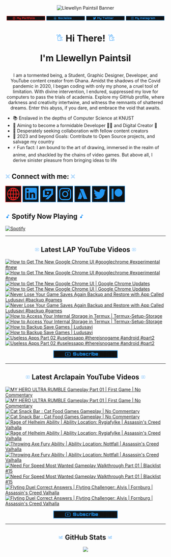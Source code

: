 <!-- Banner -->
<p align="center">
<img src="./images/banner/github-banner-v2.gif" alt="Llewellyn Paintsil Banner" title="Llewellyn Paintsil Banner" loading="eager" decoding="async" longdesc="I'm Llewellyn Adonteng Paintsil. A Christian, web developer, Content Creator, Gamer, Graphic Designer, and anime lover. This is just an improved version of my banner by the way. Hope to work with more people and improve my skills.">
</p>

<div align="center">

<!-- INTRO BADGES START -->
<p>
<!-- My portfolio -->
<a href="#" target="_blank">
<img src="./images/badge/my-portfolio-down.png" align="center" width="24%" alt="Llewellyn's Portfolio Badge [Down]" title="Llewellyn's Portfolio [Down]" loading="eager" decoding="async" longdesc="A custom made badge that leads to the Portfolio of Llewellyn Adonteng Paintsil"></a> 
<!-- My Github -->
<a href="https://github.com/Llewellyn500" target="_blank">
<img src="./images/badge/socialize.png" align="center" width="24%" alt="Llewellyn's Github Profile Badge" title="Llewellyn's Github Profile" loading="eager" decoding="async" longdesc="A custom made badge that leads to the Github Profile of Llewellyn Adonteng Paintsil"></a>
<!-- My Twitter -->
<a href="https://twitter.com/LlewellynAdont1" target="_blank">
<img src="./images/badge/my-twitter.png" align="center" width="24%" alt="Llewellyn's Twitter Badge" title="Llewellyn's Twitter" loading="eager" decoding="async" longdesc="A custom made badge that leads to the Twitter account of Llewellyn Adonteng Paintsil"></a>
<!-- My Instagram -->
<a href="https://instagram.com/llewellynpaint?igshid=MzNINGNkZWQ4Mg==" target="_blank">
<img src="./images/badge/my-instagram.png" width="24%" align="center" alt="Llewellyn's Instagram Badge" title="Llewellyn's Instagram" loading="eager" decoding="async" longdesc="A custom made badge that leads to the instagram account of Llewellyn Adonteng Paintsil"></a>
</p>
<!-- INTRO BADGES END -->

<!-- HEADING START -->
<h1> 
<img src="./images/others/wave.gif" width="5%" alt="hand waving gif" title="waving hand" loading="eager" decoding="async" longdesc="A simple blue gif of a waving hand"/> Hi There! <img src="./images/others/wave.gif" width="5%" alt="hand waving gif" title="waving hand" loading="eager" decoding="async" longdesc="A simple blue gif of a waving hand"/>

I'm Llewellyn Paintsil 
</h1>

<!-- BODY START -->
<p>
I am a tormented being, a Student, Graphic Designer, Developer, and YouTube content creator from Ghana. Amidst the shadows of the Covid pandemic in 2020, I began coding with only my phone, a cruel tool of limitation. With divine intervention, I endured, suppressed my love for computers to pass the trials of academia. Explore my GitHub profile, where darkness and creativity intertwine, and witness the remnants of shattered dreams. Enter this abyss, if you dare, and embrace the void that awaits.
</p>
</div>

<p>
<ul>
<li>📚 Enslaved in the depths of Computer Science at KNUST</li>
<li>🌱 Aiming to become a formidable Developer 👨‍💻 and Digital Creator 🎥</li>
<li>👯 Desperately seeking collaboration with fellow content creators</li>
<li>🥅 2023 and beyond Goals: Contribute to Open Source projects, and salvage my country</li>
<li>⚡ Fun fact: I am bound to the art of drawing, immersed in the realm of anime, and shackled by the chains of video games. But above all, I derive sinister pleasure from bringing ideas to life</li>
</ul>
</p>
<!-- BODY END -->

<!-- SOCIAL MEDIA LINKS START -->
<h2><img src="./images/others/connect.gif" width="3%" alt="Connect with me GIF" title="Connect With Me" loading="lazy" decoding="async" longdesc="A custom made gif of connecting with people"/> Connect with me: <img src="./images/others/connect.gif" width="3%" alt="Connect with me GIF" title="Connect With Me" loading="lazy" decoding="async" longdesc="A custom made gif of connecting with people"/></h2>
<p>
<a href="#" target="_blank">
<img src="./images/icons/portfolio-[down].png" width="10%" alt="Llewellyn Portfolio Icon" title="Llewellyn's Portfolio" loading="lazy" decoding="async" longdesc="A custom made icon that leads to the Portfolio of Llewellyn Adonteng Paintsil"/></a>
<a href="https://www.linkedin.com/in/llewellynpaintsil" target="_blank">
<img src="./images/icons/linkedin.png" width="10%" alt="Llewellyn Linkedin Profile Icon" title="Llewellyn's Linkedin Profile" loading="lazy" decoding="async" longdesc="A custom made icon that leads to the Linkedin of Llewellyn Adonteng Paintsil"/></a>
<a href="https://www.youtube.com/@lap-tutorials" target="_blank">
<img src="./images/icons/lap.png" width="10%" alt="LAP Youtube Channel Icon" title="LAP YouTube Channel" loading="lazy" decoding="async" longdesc="A custom made icon that leads to the LAP youtube Channel"/></a>
<a href="https://instagram.com/llewellynpaint?igshid=MzNINGNkZWQ4Mg==" target="_blank">
<img src="./images/icons/instagram.png" width="10%" alt="Llewellyn Instagram Icon" title="Llewellyn's Instagram" loading="lazy" decoding="async" longdesc="A custom made icon that leads to the Instagram account of Llewellyn Adonteng Paintsil"/></a>
<a href="https://www.youtube.com/@arclapain" target="_blank">
<img src="./images/icons/arclapain.png" width="10%" alt="Arclapain YouTube Channel Icon" title="Arclapain YouTube Channel" loading="lazy" decoding="async" longdesc="A custom made icon that leads to the Channel of Arclapain"/></a>
<a href="https://twitter.com/LlewellynAdont1" target="_blank">
<img src="./images/icons/twitter.png" width="10%" alt="Llewellyn Twitter Icon" title="Llewellyn's Twitter Account" loading="lazy" decoding="async" longdesc="A custom made icon that leads to the Twitter of Llewellyn Adonteng Paintsil"/></a>
<a href="https://www.patreon.com/LPTeach" target="_blank">
<img src="./images/icons/patreon.png" width="10%" alt="Llewellyn Patreon Icon" title="Llewellyn's Patreon" loading="lazy" decoding="async" longdesc="A custom made icon that leads to the Patreon of Llewellyn Adonteng Paintsil"/></a>
</p>
<!-- SOCIAL MEDIA LINKS END -->

<!-- Spotify now playing start -->
<div>
<h2><img src="./images/others/music.gif" alt="music icon" width="3%" title="My Spotify now playing" loading="lazy" decoding="async" longdesc="A musical note"/> Spotify Now Playing <img src="./images/others/music.gif" alt="music icon" width="3%" title="My Spotify now playing" loading="lazy" decoding="async" longdesc="A musical note"/></h2>
  
[![Spotify](https://spotify-now-playing-two-nu.vercel.app/api/spotify)](https://open.spotify.com/user/31oqgy33mbfmztovhp2eguowwti4)

</div>
<!-- Spotify now playing end -->

---

<h2 align="center"><img src="./images/others/video.gif" width="3%" alt="Latest Video GIF" title="Latest Video Gif" loading="lazy" decoding="async" longdesc="A custom made gif of Latest Video"/> Latest LAP YouTube Videos <img src="./images/others/video.gif" width="3%" alt="Latest Video GIF" title="Latest Video Gif" loading="lazy" decoding="async" longdesc="A custom made gif of Latest Video"/></h2>

<!-- BEGIN LAP-TUTORIALS-YOUTUBE-CARDS -->
[![How to Get The New Google Chrome UI #googlechrome #experimental #new](https://ytcards.demolab.com/?id=EIT1l_8xNj4&title=How+to+Get+The+New+Google+Chrome+UI+%23googlechrome+%23experimental+%23new&lang=en&timestamp=1697479210&background_color=%23101010&title_color=%23FBFBFD&stats_color=%232196f3&max_title_lines=1&width=250&border_radius=5 "How to Get The New Google Chrome UI #googlechrome #experimental #new")](https://www.youtube.com/watch?v=EIT1l_8xNj4#gh-dark-mode-only)[![How to Get The New Google Chrome UI #googlechrome #experimental #new](https://ytcards.demolab.com/?id=EIT1l_8xNj4&title=How+to+Get+The+New+Google+Chrome+UI+%23googlechrome+%23experimental+%23new&lang=en&timestamp=1697479210&background_color=%23101010&title_color=%23FBFBFD&stats_color=%232196f3&max_title_lines=1&width=250&border_radius=5 "How to Get The New Google Chrome UI #googlechrome #experimental #new")](https://www.youtube.com/watch?v=EIT1l_8xNj4#gh-light-mode-only)
[![How to Get The New Google Chrome UI | Google Chrome Updates](https://ytcards.demolab.com/?id=beoM-wfb424&title=How+to+Get+The+New+Google+Chrome+UI+%7C+Google+Chrome+Updates&lang=en&timestamp=1696964425&background_color=%23101010&title_color=%23FBFBFD&stats_color=%232196f3&max_title_lines=1&width=250&border_radius=5 "How to Get The New Google Chrome UI | Google Chrome Updates")](https://www.youtube.com/watch?v=beoM-wfb424#gh-dark-mode-only)[![How to Get The New Google Chrome UI | Google Chrome Updates](https://ytcards.demolab.com/?id=beoM-wfb424&title=How+to+Get+The+New+Google+Chrome+UI+%7C+Google+Chrome+Updates&lang=en&timestamp=1696964425&background_color=%23101010&title_color=%23FBFBFD&stats_color=%232196f3&max_title_lines=1&width=250&border_radius=5 "How to Get The New Google Chrome UI | Google Chrome Updates")](https://www.youtube.com/watch?v=beoM-wfb424#gh-light-mode-only)
[![Never Lose Your Game Saves Again Backup and Restore with App Called Ludusavi  #backup #games](https://ytcards.demolab.com/?id=uUDZH2VgLa8&title=Never+Lose+Your+Game+Saves+Again+Backup+and+Restore+with+App+Called+Ludusavi++%23backup+%23games&lang=en&timestamp=1696874432&background_color=%23101010&title_color=%23FBFBFD&stats_color=%232196f3&max_title_lines=1&width=250&border_radius=5 "Never Lose Your Game Saves Again Backup and Restore with App Called Ludusavi  #backup #games")](https://www.youtube.com/watch?v=uUDZH2VgLa8#gh-dark-mode-only)[![Never Lose Your Game Saves Again Backup and Restore with App Called Ludusavi  #backup #games](https://ytcards.demolab.com/?id=uUDZH2VgLa8&title=Never+Lose+Your+Game+Saves+Again+Backup+and+Restore+with+App+Called+Ludusavi++%23backup+%23games&lang=en&timestamp=1696874432&background_color=%23101010&title_color=%23FBFBFD&stats_color=%232196f3&max_title_lines=1&width=250&border_radius=5 "Never Lose Your Game Saves Again Backup and Restore with App Called Ludusavi  #backup #games")](https://www.youtube.com/watch?v=uUDZH2VgLa8#gh-light-mode-only)
[![How to Access Your Internal Storage in Termux | Termux-Setup-Storage](https://ytcards.demolab.com/?id=5zlE8KEz6wk&title=How+to+Access+Your+Internal+Storage+in+Termux+%7C+Termux-Setup-Storage&lang=en&timestamp=1696528803&background_color=%23101010&title_color=%23FBFBFD&stats_color=%232196f3&max_title_lines=1&width=250&border_radius=5 "How to Access Your Internal Storage in Termux | Termux-Setup-Storage")](https://www.youtube.com/watch?v=5zlE8KEz6wk#gh-dark-mode-only)[![How to Access Your Internal Storage in Termux | Termux-Setup-Storage](https://ytcards.demolab.com/?id=5zlE8KEz6wk&title=How+to+Access+Your+Internal+Storage+in+Termux+%7C+Termux-Setup-Storage&lang=en&timestamp=1696528803&background_color=%23101010&title_color=%23FBFBFD&stats_color=%232196f3&max_title_lines=1&width=250&border_radius=5 "How to Access Your Internal Storage in Termux | Termux-Setup-Storage")](https://www.youtube.com/watch?v=5zlE8KEz6wk#gh-light-mode-only)
[![How to Backup Save Games | Ludusavi](https://ytcards.demolab.com/?id=r2wZ5-SzrPM&title=How+to+Backup+Save+Games+%7C+Ludusavi&lang=en&timestamp=1696356011&background_color=%23101010&title_color=%23FBFBFD&stats_color=%232196f3&max_title_lines=1&width=250&border_radius=5 "How to Backup Save Games | Ludusavi")](https://www.youtube.com/watch?v=r2wZ5-SzrPM#gh-dark-mode-only)[![How to Backup Save Games | Ludusavi](https://ytcards.demolab.com/?id=r2wZ5-SzrPM&title=How+to+Backup+Save+Games+%7C+Ludusavi&lang=en&timestamp=1696356011&background_color=%23101010&title_color=%23FBFBFD&stats_color=%232196f3&max_title_lines=1&width=250&border_radius=5 "How to Backup Save Games | Ludusavi")](https://www.youtube.com/watch?v=r2wZ5-SzrPM#gh-light-mode-only)
[![Useless Apps Part 02 #uselessapp #thereisnogame #android #part2](https://ytcards.demolab.com/?id=S3Z8imcc61A&title=Useless+Apps+Part+02+%23uselessapp+%23thereisnogame+%23android+%23part2&lang=en&timestamp=1685988012&background_color=%23101010&title_color=%23FBFBFD&stats_color=%232196f3&max_title_lines=1&width=250&border_radius=5 "Useless Apps Part 02 #uselessapp #thereisnogame #android #part2")](https://www.youtube.com/watch?v=S3Z8imcc61A#gh-dark-mode-only)[![Useless Apps Part 02 #uselessapp #thereisnogame #android #part2](https://ytcards.demolab.com/?id=S3Z8imcc61A&title=Useless+Apps+Part+02+%23uselessapp+%23thereisnogame+%23android+%23part2&lang=en&timestamp=1685988012&background_color=%23101010&title_color=%23FBFBFD&stats_color=%232196f3&max_title_lines=1&width=250&border_radius=5 "Useless Apps Part 02 #uselessapp #thereisnogame #android #part2")](https://www.youtube.com/watch?v=S3Z8imcc61A#gh-light-mode-only)
<!-- END LAP-TUTORIALS-YOUTUBE-CARDS -->

<div align="center">
<a href="https://www.youtube.com/@lap-tutorials">
<img src="./images/badge/subscribe.png" width="40%" alt="Subscribe button" title="Subscribe Button" loading="eager" decoding="async" longdesc="A custom made subscribe button"/></a>
</div>

---

<h2 align="center"><img src="./images/others/video.gif" width="3%" alt="Latest Video GIF" title="Latest Video Gif" loading="lazy" decoding="async" longdesc="A custom made gif of Latest Video"/> Latest Arclapain YouTube Videos <img src="./images/others/video.gif" width="3%" alt="Latest Video GIF" title="Latest Video Gif" loading="lazy" decoding="async" longdesc="A custom made gif of Latest Video"/></h2>

<!-- BEGIN ARCLAPAIN-YOUTUBE-CARDS -->
[![MY HERO ULTRA RUMBLE Gameplay Part 01 | First Game | No Commentary](https://ytcards.demolab.com/?id=wcMHQXlCJTU&title=MY+HERO+ULTRA+RUMBLE+Gameplay+Part+01+%7C+First+Game+%7C+No+Commentary&lang=en&timestamp=1697223628&background_color=%23101010&title_color=%23FBFBFD&stats_color=%232196f3&max_title_lines=1&width=250&border_radius=5 "MY HERO ULTRA RUMBLE Gameplay Part 01 | First Game | No Commentary")](https://www.youtube.com/watch?v=wcMHQXlCJTU#gh-dark-mode-only)[![MY HERO ULTRA RUMBLE Gameplay Part 01 | First Game | No Commentary](https://ytcards.demolab.com/?id=wcMHQXlCJTU&title=MY+HERO+ULTRA+RUMBLE+Gameplay+Part+01+%7C+First+Game+%7C+No+Commentary&lang=en&timestamp=1697223628&background_color=%23101010&title_color=%23FBFBFD&stats_color=%232196f3&max_title_lines=1&width=250&border_radius=5 "MY HERO ULTRA RUMBLE Gameplay Part 01 | First Game | No Commentary")](https://www.youtube.com/watch?v=wcMHQXlCJTU#gh-light-mode-only)
[![Cat Snack Bar : Cat Food Games Gameplay | No Commentary](https://ytcards.demolab.com/?id=BYiTzqkb9Kg&title=Cat+Snack+Bar+%3A+Cat+Food+Games+Gameplay+%7C+No+Commentary&lang=en&timestamp=1697050805&background_color=%23101010&title_color=%23FBFBFD&stats_color=%232196f3&max_title_lines=1&width=250&border_radius=5 "Cat Snack Bar : Cat Food Games Gameplay | No Commentary")](https://www.youtube.com/watch?v=BYiTzqkb9Kg#gh-dark-mode-only)[![Cat Snack Bar : Cat Food Games Gameplay | No Commentary](https://ytcards.demolab.com/?id=BYiTzqkb9Kg&title=Cat+Snack+Bar+%3A+Cat+Food+Games+Gameplay+%7C+No+Commentary&lang=en&timestamp=1697050805&background_color=%23101010&title_color=%23FBFBFD&stats_color=%232196f3&max_title_lines=1&width=250&border_radius=5 "Cat Snack Bar : Cat Food Games Gameplay | No Commentary")](https://www.youtube.com/watch?v=BYiTzqkb9Kg#gh-light-mode-only)
[![Rage of Helheim Ability | Ability Location: Rygiafylke | Assassin's Creed Valhalla](https://ytcards.demolab.com/?id=vA2MRZjeBx8&title=Rage+of+Helheim+Ability+%7C+Ability+Location%3A+Rygiafylke+%7C+Assassin%27s+Creed+Valhalla&lang=en&timestamp=1696874432&background_color=%23101010&title_color=%23FBFBFD&stats_color=%232196f3&max_title_lines=1&width=250&border_radius=5 "Rage of Helheim Ability | Ability Location: Rygiafylke | Assassin's Creed Valhalla")](https://www.youtube.com/watch?v=vA2MRZjeBx8#gh-dark-mode-only)[![Rage of Helheim Ability | Ability Location: Rygiafylke | Assassin's Creed Valhalla](https://ytcards.demolab.com/?id=vA2MRZjeBx8&title=Rage+of+Helheim+Ability+%7C+Ability+Location%3A+Rygiafylke+%7C+Assassin%27s+Creed+Valhalla&lang=en&timestamp=1696874432&background_color=%23101010&title_color=%23FBFBFD&stats_color=%232196f3&max_title_lines=1&width=250&border_radius=5 "Rage of Helheim Ability | Ability Location: Rygiafylke | Assassin's Creed Valhalla")](https://www.youtube.com/watch?v=vA2MRZjeBx8#gh-light-mode-only)
[![Throwing Axe Fury Ability | Ability Location: Nottfall | Assassin's Creed Valhalla](https://ytcards.demolab.com/?id=zLGmFv-rlAo&title=Throwing+Axe+Fury+Ability+%7C+Ability+Location%3A+Nottfall+%7C+Assassin%27s+Creed+Valhalla&lang=en&timestamp=1696615234&background_color=%23101010&title_color=%23FBFBFD&stats_color=%232196f3&max_title_lines=1&width=250&border_radius=5 "Throwing Axe Fury Ability | Ability Location: Nottfall | Assassin's Creed Valhalla")](https://www.youtube.com/watch?v=zLGmFv-rlAo#gh-dark-mode-only)[![Throwing Axe Fury Ability | Ability Location: Nottfall | Assassin's Creed Valhalla](https://ytcards.demolab.com/?id=zLGmFv-rlAo&title=Throwing+Axe+Fury+Ability+%7C+Ability+Location%3A+Nottfall+%7C+Assassin%27s+Creed+Valhalla&lang=en&timestamp=1696615234&background_color=%23101010&title_color=%23FBFBFD&stats_color=%232196f3&max_title_lines=1&width=250&border_radius=5 "Throwing Axe Fury Ability | Ability Location: Nottfall | Assassin's Creed Valhalla")](https://www.youtube.com/watch?v=zLGmFv-rlAo#gh-light-mode-only)
[![Need For Speed Most Wanted Gameplay Walkthrough Part 01 | Blacklist #15](https://ytcards.demolab.com/?id=8x9glS9JDCk&title=Need+For+Speed+Most+Wanted+Gameplay+Walkthrough+Part+01+%7C+Blacklist+%2315&lang=en&timestamp=1696442405&background_color=%23101010&title_color=%23FBFBFD&stats_color=%232196f3&max_title_lines=1&width=250&border_radius=5 "Need For Speed Most Wanted Gameplay Walkthrough Part 01 | Blacklist #15")](https://www.youtube.com/watch?v=8x9glS9JDCk#gh-dark-mode-only)[![Need For Speed Most Wanted Gameplay Walkthrough Part 01 | Blacklist #15](https://ytcards.demolab.com/?id=8x9glS9JDCk&title=Need+For+Speed+Most+Wanted+Gameplay+Walkthrough+Part+01+%7C+Blacklist+%2315&lang=en&timestamp=1696442405&background_color=%23101010&title_color=%23FBFBFD&stats_color=%232196f3&max_title_lines=1&width=250&border_radius=5 "Need For Speed Most Wanted Gameplay Walkthrough Part 01 | Blacklist #15")](https://www.youtube.com/watch?v=8x9glS9JDCk#gh-light-mode-only)
[![Flyting Duel Correct Answers | Flyting Challenger: Alvis | Fornburg | Assassin's Creed Valhalla](https://ytcards.demolab.com/?id=hR5222o60-k&title=Flyting+Duel+Correct+Answers+%7C+Flyting+Challenger%3A+Alvis+%7C+Fornburg+%7C+Assassin%27s+Creed+Valhalla&lang=en&timestamp=1696269630&background_color=%23101010&title_color=%23FBFBFD&stats_color=%232196f3&max_title_lines=1&width=250&border_radius=5 "Flyting Duel Correct Answers | Flyting Challenger: Alvis | Fornburg | Assassin's Creed Valhalla")](https://www.youtube.com/watch?v=hR5222o60-k#gh-dark-mode-only)[![Flyting Duel Correct Answers | Flyting Challenger: Alvis | Fornburg | Assassin's Creed Valhalla](https://ytcards.demolab.com/?id=hR5222o60-k&title=Flyting+Duel+Correct+Answers+%7C+Flyting+Challenger%3A+Alvis+%7C+Fornburg+%7C+Assassin%27s+Creed+Valhalla&lang=en&timestamp=1696269630&background_color=%23101010&title_color=%23FBFBFD&stats_color=%232196f3&max_title_lines=1&width=250&border_radius=5 "Flyting Duel Correct Answers | Flyting Challenger: Alvis | Fornburg | Assassin's Creed Valhalla")](https://www.youtube.com/watch?v=hR5222o60-k#gh-light-mode-only)
<!-- END ARCLAPAIN-YOUTUBE-CARDS -->

<div align="center">
<a href="https://www.youtube.com/@arclapain">
<img src="./images/badge/subscribe.png" width="40%" alt="Subscribe button" title="Subscribe Button" loading="eager" decoding="async" longdesc="A custom made subscribe button"/></a>
</div>

---

<h2 align="center"><img src="./images/others/stats.gif" width="3%" alt="github stats GIF" title="github stats Gif" loading="lazy" decoding="async" longdesc="A custom made gif of GitHub Stats"/> GitHub Stats <img src="./images/others/stats.gif" width="3%" alt="github stats GIF" title="github stats Gif" loading="lazy" decoding="async" longdesc="A custom made gif of GitHub Stats"/></h2>
<p align="center">
<img src="https://github-readme-stats-rho-rouge.vercel.app/api?username=Llewellyn500&show_icons=true&title_color=2196f3&bg_color=101010&text_color=fff&icon_color=2196f3&hide_border=true" />
</p>
